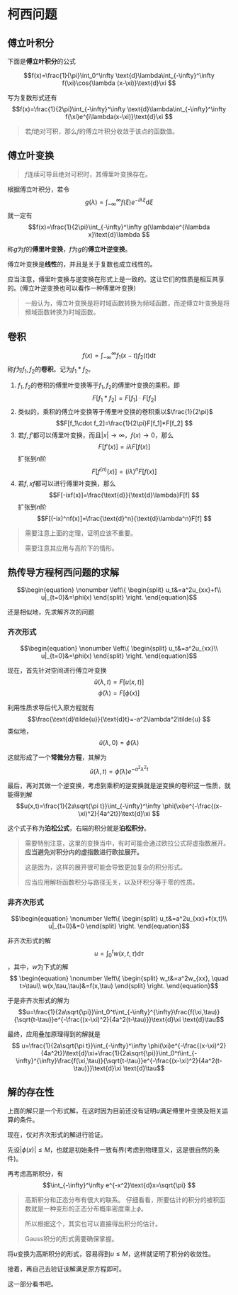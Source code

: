 # 柯西问题

## 傅立叶积分

下面是**傅立叶积分**的公式

$$f(x)=\frac{1}{\pi}\int_0^\infty \text{d}\lambda\int_{-\infty}^\infty f(\xi)\cos{\lambda (x-\xi)}\text{d}\xi $$

写为复数形式还有
$$f(x)=\frac{1}{2\pi}\int_{-\infty}^\infty \text{d}\lambda\int_{-\infty}^\infty f(\xi)e^{i\lambda(x-\xi)}\text{d}\xi $$

> 若$f$绝对可积，那么$f$的傅立叶积分收敛于该点的函数值。

## 傅立叶变换

> $f$连续可导且绝对可积时，其傅里叶变换存在。

根据傅立叶积分，若令$$g(\lambda)=\int_{-\infty}^{\infty}f(\xi)e^{-i\lambda\xi}\text{d}\xi $$
就一定有$$f(x)=\frac{1}{2\pi}\int_{-\infty}^\infty g(\lambda)e^{i\lambda x}\text{d}\lambda $$

称$g$为$f$的**傅里叶变换**，$f$为$g$的**傅立叶逆变换**。

傅立叶变换是**线性**的，并且是关于复数也成立线性的。

应当注意，傅里叶变换与逆变换在形式上是一致的。这让它们的性质是相互共享的。(傅立叶逆变换也可以看作一种傅里叶变换)

> 一般认为，傅立叶变换是将时域函数转换为频域函数，而逆傅立叶变换是将频域函数转换为时域函数。

## 卷积

$$f(x)=\int_{-\infty}^{\infty}f_1(x-t)f_2(t)\text{d}t $$称$f$为$f_1,f_2$的**卷积**。记为$f_1*f_2$。

1. $f_1,f_2$的卷积的傅里叶变换等于$f_1,f_2$的傅里叶变换的乘积。即$$F[f_1*f_2]=F[f_1]\cdot F[f_2] $$
2. 类似的，乘积的傅立叶变换等于傅里叶变换的卷积乘以$\frac{1}{2\pi}$$$F[f_1\cdot f_2]=\frac{1}{2\pi}F[f_1]*F[f_2] $$
3. 若$f,f'$都可以傅里叶变换，而且$|x|\to \infty$，$f(x)\to0$，那么$$F[f'(x)]=i\lambda F[f(x)] $$扩张到$n$阶$$F[f^{(n)}(x)]=(i\lambda)^n F[f(x)] $$
4. 若$f,xf$都可以进行傅里叶变换，那么$$F[-ixf(x)]=\frac{\text{d}}{\text{d}\lambda}F[f] $$扩张到$n$阶$$F[(-ix)^nf(x)]=\frac{\text{d}^n}{\text{d}\lambda^n}F[f] $$

> 需要注意上面的定理，证明应该不重要。
>
> 需要注意其应用与高阶下的情形。

## 热传导方程柯西问题的求解


$$\begin{equation}
    \nonumber
    \left\{
    \begin{split}
        u_t&=a^2u_{xx}+f\\
        u|_{t=0}&=\phi(x)
    \end{split}
    \right.
\end{equation}$$

还是相似地，先求解齐次的问题
### 齐次形式
$$\begin{equation}
    \nonumber
    \left\{
    \begin{split}
        u_t&=a^2u_{xx}\\
        u|_{t=0}&=\phi(x)
    \end{split}
    \right.
\end{equation}$$

现在，首先针对空间进行傅立叶变换$$\tilde{u}(\lambda,t)= F[u(x,t)] $$$$\tilde{\phi}(\lambda)=F[\phi(x)] $$

利用性质求导后代入原方程就有$$\frac{\text{d}\tilde{u}}{\text{d}t}=-a^2\lambda^2\tilde{u} $$类似地，$$\tilde{u}(\lambda,0)=\tilde{\phi}(\lambda) $$

这就形成了一个**常微分方程**，其解为$$\tilde{u}(\lambda,t)=\tilde{\phi}(\lambda)e^{-a^2\lambda^2t} $$

最后，再对其做一个逆变换，考虑到乘积的逆变换就是逆变换的卷积这一性质，就能得到解$$u(x,t)=\frac{1}{2a\sqrt{\pi t}}\int_{-\infty}^\infty \phi(\xi)e^{-\frac{(x-\xi)^2}{4a^2t}}\text{d}\xi $$

这个式子称为**泊松公式**，右端的积分就是**泊松积分**。

> 需要特别注意，这里的变换当中，有时可能会通过欧拉公式将虚指数展开。**应当避免对积分内的虚指数进行欧拉展开。**
>
> 这是因为，这样的展开很可能会导致更加复杂的积分形式。
>
> 应当应用解析函数积分与路径无关，以及环积分等于零的性质。

### 非齐次形式

$$\begin{equation}
    \nonumber
    \left\{
    \begin{split}
        u_t&=a^2u_{xx}+f(x,t)\\
        u|_{t=0}&=0
    \end{split}
    \right.
\end{equation}$$


非齐次形式的解$$u=\int_0^t w(x,t,\tau)\text{d}\tau $$，其中，$w$为下式的解$$ \begin{equation}
    \nonumber
    \left\{
    \begin{split}
        w_t&=a^2w_{xx}, \quad t>\tau\\
        w(x,\tau,\tau)&=f(x,\tau)
    \end{split}
    \right.
\end{equation}$$

于是非齐次形式的解为$$u=\frac{1}{2a\sqrt{\pi}}\int_0^t\int_{-\infty}^{\infty}\frac{f(\xi,\tau)}{\sqrt{t-\tau}}e^{-\frac{(x-\xi)^2}{4a^2(t-\tau)}}\text{d}\xi \text{d}\tau$$

最终，应用叠加原理得到的解就是$$ u=\frac{1}{2a\sqrt{\pi t}}\int_{-\infty}^\infty \phi(\xi)e^{-\frac{(x-\xi)^2}{4a^2t}}\text{d}\xi+\frac{1}{2a\sqrt{\pi}}\int_0^t\int_{-\infty}^{\infty}\frac{f(\xi,\tau)}{\sqrt{t-\tau}}e^{-\frac{(x-\xi)^2}{4a^2(t-\tau)}}\text{d}\xi \text{d}\tau$$

## 解的存在性

上面的解只是一个形式解，在这时因为目前还没有证明$u$满足傅里叶变换及相关运算的条件。

现在，仅对齐次形式的解进行验证。

先设$|\phi(x)|\leq M$，也就是初始条件一致有界(考虑到物理意义，这是很自然的条件)。

再考虑高斯积分，有$$\int_{-\infty}^\infty e^{-x^2}\text{d}x=\sqrt{\pi} $$

> 高斯积分和正态分布有很大的联系。
> 仔细看看，所要估计的积分的被积函数就是一种变形的正态分布概率密度乘上$\phi$。
>
> 所以根据这个，其实也可以直接得出积分的估计。
>
> Gauss积分的形式需要确保掌握。

将$u$变换为高斯积分的形式，容易得到$u\leq M$，这样就证明了积分的收敛性。

接着，再自己去验证该解满足原方程即可。

这一部分看书吧。




